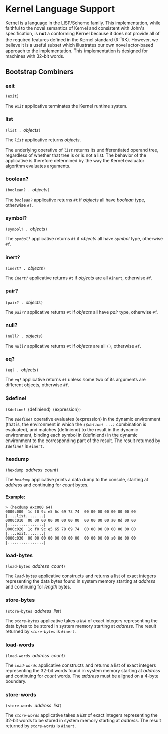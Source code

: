 # Kernel Language Support

[Kernel](https://web.cs.wpi.edu/~jshutt/kernel.html) is a language in the LISP/Scheme family. 
This implementation, while faithful to the novel semantics of Kernel 
and consistent with John's specification, 
is **not** a conforming Kernel 
because it does not provide all of the required features 
defined in the Kernel standard (R<sup>-1</sup>RK). 
However, we believe it is a useful subset 
which illustrates our own novel actor-based approach to the implementation. 
This implementation is designed for machines with 32-bit words.

## Bootstrap Combiners

### exit

`(exit)`

The _`exit`_ applicative terminates the Kernel runtime system.

### list

`(list . `_objects_`)`

The _`list`_ applicative returns _objects_.

The underlying operative of _`list`_ 
returns its undifferentiated operand tree, 
regardless of whether that tree is or is not a list. 
The behavior of the applicative is therefore determined 
by the way the Kernel evaluator algorithm evaluates arguments.

### boolean?

`(boolean? . `_objects_`)`

The _`boolean?`_ applicative returns `#t` 
if _objects_ all have _boolean_ type, 
otherwise `#f`.

### symbol?

`(symbol? . `_objects_`)`

The _`symbol?`_ applicative returns `#t` 
if _objects_ all have _symbol_ type, 
otherwise `#f`.

### inert?

`(inert? . `_objects_`)`

The _`inert?`_ applicative returns `#t` 
if _objects_ are all `#inert`, 
otherwise `#f`.

### pair?

`(pair? . `_objects_`)`

The _`pair?`_ applicative returns `#t` 
if _objects_ all have _pair_ type, 
otherwise `#f`.

### null?

`(null? . `_objects_`)`

The _`null?`_ applicative returns `#t` 
if _objects_ are all `()`, 
otherwise `#f`.

### eq?

`(eq? . `_objects_`)`

The _`eq?`_ applicative returns `#t` 
unless some two of its arguments are 
different objects,
otherwise `#f`.

### $define!

`($define! `⟨definiend⟩` `⟨expression⟩`)`

The _`$define!`_ operative evaluates ⟨expression⟩ in the dynamic environment 
(that is, the environment in which the _`($define! ...)`_ combination is evaluated), 
and matches ⟨definiend⟩ to the result in the dynamic environment, 
binding each symbol in ⟨definiend⟩ in the dynamic environment 
to the corresponding part of the result. 
The result returned by _`$define!`_ is `#inert`.

### hexdump

`(hexdump `_address_` `_count_`)`

The _`hexdump`_ applicative prints a data dump to the console,
starting at _address_ and continuing for _count_ bytes.

#### Example:
```
> (hexdump #xc000 64)
0000c000  1c f0 9c e5 6c 69 73 74  00 00 00 00 00 00 00 00  |....list........|
0000c010  00 00 00 00 00 00 00 00  00 00 00 00 a0 8d 00 00  |................|
0000c020  1c f0 9c e5 65 78 69 74  00 00 00 00 00 00 00 00  |....exit........|
0000c030  00 00 00 00 00 00 00 00  00 00 00 00 a0 8d 00 00  |................|
```

### load-bytes

`(load-bytes `_address_` `_count_`)`

The _`load-bytes`_ applicative constructs and returns a list of exact integers 
representing the data bytes found in system memory
starting at _address_ and continuing for _length_ bytes.

### store-bytes

`(store-bytes `_address_` `_list_`)`

The _`store-bytes`_ applicative takes a _list_ of exact integers 
representing the data bytes to be stored in system memory
starting at _address_.
The result returned by _`store-bytes`_ is `#inert`.

### load-words

`(load-words `_address_` `_count_`)`

The _`load-words`_ applicative constructs and returns a list of exact integers 
representing the 32-bit words found in system memory
starting at _address_ and continuing for _count_ words.
The _address_ must be aligned on a 4-byte boundary.

### store-words

`(store-words `_address_` `_list_`)`

The _`store-words`_ applicative takes a _list_ of exact integers 
representing the 32-bit words to be stored in system memory
starting at _address_.
The result returned by _`store-words`_ is `#inert`.

